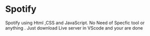 # Spotify
Spotify using Html ,CSS and JavaScript.
No Need of Specfic tool or anything .
Just download Live server in VScode and your are done
